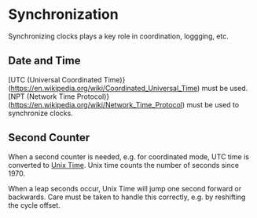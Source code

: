 # Synchronization
Synchronizing clocks plays a key role in coordination, loggging, etc.

## Date and Time
[UTC (Universal Coordinated Time)}(https://en.wikipedia.org/wiki/Coordinated_Universal_Time) must be used.
[NPT (Network Time Protocol)}(https://en.wikipedia.org/wiki/Network_Time_Protocol) must be used to synchronize clocks.

## Second Counter
When a second counter is needed, e.g. for coordinated mode, UTC time is converted to [Unix Time](https://en.wikipedia.org/wiki/Unix_time). Unix time counts the number of seconds since 1970. 

When a leap seconds occur, Unix Time will jump one second forward or backwards.
Care must be taken to handle this correctly, e.g. by reshifting the cycle offset.

